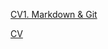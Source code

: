 [CV1. Markdown & Git](https://Nikkilake.github.io/rsschool-cv/cv)

[CV](https://Nikkilake.github.io/rsschool-cv/)
